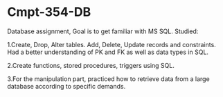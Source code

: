 # Cmpt-354-DB
Database assignment, Goal is to get familiar with MS SQL.
Studied:

1.Create, Drop, Alter tables. Add, Delete, Update records and constraints.
  Had a better understanding of PK and FK as well as data types in SQL.
  
2.Create functions, stored procedures, triggers using SQL.

3.For the manipulation part, practiced how to retrieve data from a large database according to specific demands.
